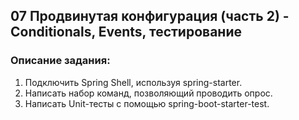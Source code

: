 ## 07 Продвинутая конфигурация (часть 2) - Conditionals, Events, тестирование

### Описание задания:
1. Подключить Spring Shell, используя spring-starter.
2. Написать набор команд, позволяющий проводить опрос.
3. Написать Unit-тесты с помощью spring-boot-starter-test.